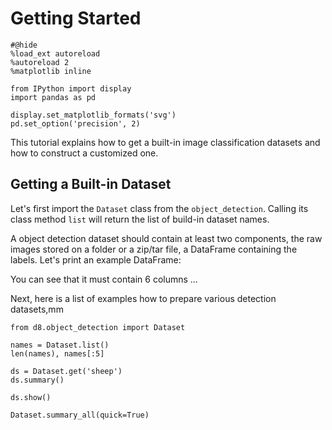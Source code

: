 # Getting Started

```{.python .input}
#@hide
%load_ext autoreload
%autoreload 2
%matplotlib inline

from IPython import display
import pandas as pd

display.set_matplotlib_formats('svg')
pd.set_option('precision', 2)
```

This tutorial explains how to get a built-in image classification datasets and how to construct a customized one.

## Getting a Built-in Dataset

Let's first import the `Dataset` class from the `object_detection`. Calling its class method `list` will return the list of build-in dataset names.



A object detection dataset should contain at least two components, the raw images stored on a folder or a zip/tar file, a DataFrame containing the labels. Let's print an example DataFrame:

You can see that it must contain 6 columns ...

Next, here is a list of examples how to prepare various detection datasets,mm

```{.python .input}
from d8.object_detection import Dataset

names = Dataset.list()
len(names), names[:5]
```

```{.python .input}
ds = Dataset.get('sheep')
ds.summary()
```

```{.python .input}
ds.show()
```

```{.python .input}
Dataset.summary_all(quick=True)
```

